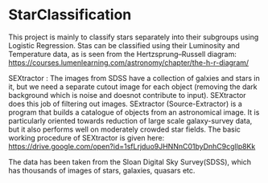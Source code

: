 # StarClassification
This project is mainly to classify stars separately into their subgroups using Logistic Regression. Stas can be classified using their Luminosity and Temperature data, as is seen from the Hertzsprung–Russell diagram: https://courses.lumenlearning.com/astronomy/chapter/the-h-r-diagram/

SEXtractor : The images from SDSS have a collection of galxies and stars in it, but we need a separate cutout image for each object (removing the dark background which is noise and doesnot contribute to input). SEXtractor does this job of filtering out images.
SExtractor (Source-Extractor) is a program that builds a catalogue of objects from an astronomical image. It is particularly oriented towards reduction of large scale galaxy-survey data, but it also performs well on moderately crowded star fields.
The basic working procedure of SEXtractor is given here:
https://drive.google.com/open?id=1sfLrjduo9JHNNnC01byDnhC9cgllp8Kk

The data has been taken from the Sloan Digital Sky Survey(SDSS), which has thousands of images of stars, galaxies, quasars etc.
